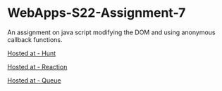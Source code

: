 # WebApps-S22-Assignment-7
An assignment on java script modifying the DOM and using anonymous callback functions.

[Hosted at - Hunt](https://44-563-web-apps-s22.github.io/webapps-s22-assignment-7-kirangundapuneni/hunt.html)

[Hosted at - Reaction](https://44-563-web-apps-s22.github.io/webapps-s22-assignment-7-kirangundapuneni/reaction.html)

[Hosted at - Queue](https://44-563-web-apps-s22.github.io/webapps-s22-assignment-7-kirangundapuneni/queue.html)
